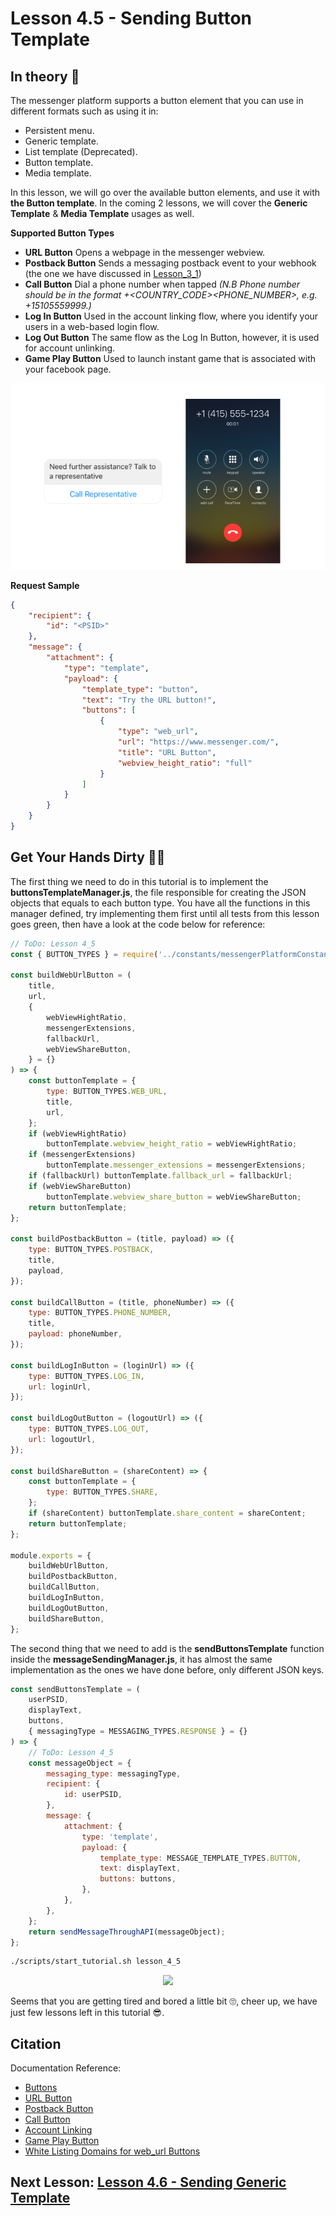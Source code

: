 # Lesson 4.5 - Sending Button Template

## In theory 📖

The messenger platform supports a button element that you can use in different formats such as using it in:

-   Persistent menu.
-   Generic template.
-   List template (Deprecated).
-   Button template.
-   Media template.

In this lesson, we will go over the available button elements, and use it with **the Button template**. In the coming 2 lessons, we will cover the **Generic Template** & **Media Template** usages as well.

**Supported Button Types**

-   **URL Button** Opens a webpage in the messenger webview.
-   **Postback Button** Sends a messaging postback event to your webhook (the one we have discussed in [Lesson_3_1](ds))
-   **Call Button** Dial a phone number when tapped _(N.B Phone number should be in the format +<COUNTRY_CODE><PHONE_NUMBER>, e.g. +15105559999.)_
-   **Log In Button** Used in the account linking flow, where you identify your users in a web-based login flow.
-   **Log Out Button** The same flow as the Log In Button, however, it is used for account unlinking.
-   **Game Play Button** Used to launch instant game that is associated with your facebook page.

![image](images/lesson_4_5_im1.png)

**Request Sample**

```json
{
    "recipient": {
        "id": "<PSID>"
    },
    "message": {
        "attachment": {
            "type": "template",
            "payload": {
                "template_type": "button",
                "text": "Try the URL button!",
                "buttons": [
                    {
                        "type": "web_url",
                        "url": "https://www.messenger.com/",
                        "title": "URL Button",
                        "webview_height_ratio": "full"
                    }
                ]
            }
        }
    }
}
```

## Get Your Hands Dirty 👩‍💻

The first thing we need to do in this tutorial is to implement the **buttonsTemplateManager.js**, the file responsible for creating the JSON objects that equals to each button type. You have all the functions in this manager defined, try implementing them first until all tests from this lesson goes green, then have a look at the code below for reference:

```javascript
// ToDo: Lesson 4_5
const { BUTTON_TYPES } = require('../constants/messengerPlatformConstants');

const buildWebUrlButton = (
    title,
    url,
    {
        webViewHightRatio,
        messengerExtensions,
        fallbackUrl,
        webViewShareButton,
    } = {}
) => {
    const buttonTemplate = {
        type: BUTTON_TYPES.WEB_URL,
        title,
        url,
    };
    if (webViewHightRatio)
        buttonTemplate.webview_height_ratio = webViewHightRatio;
    if (messengerExtensions)
        buttonTemplate.messenger_extensions = messengerExtensions;
    if (fallbackUrl) buttonTemplate.fallback_url = fallbackUrl;
    if (webViewShareButton)
        buttonTemplate.webview_share_button = webViewShareButton;
    return buttonTemplate;
};

const buildPostbackButton = (title, payload) => ({
    type: BUTTON_TYPES.POSTBACK,
    title,
    payload,
});

const buildCallButton = (title, phoneNumber) => ({
    type: BUTTON_TYPES.PHONE_NUMBER,
    title,
    payload: phoneNumber,
});

const buildLogInButton = (loginUrl) => ({
    type: BUTTON_TYPES.LOG_IN,
    url: loginUrl,
});

const buildLogOutButton = (logoutUrl) => ({
    type: BUTTON_TYPES.LOG_OUT,
    url: logoutUrl,
});

const buildShareButton = (shareContent) => {
    const buttonTemplate = {
        type: BUTTON_TYPES.SHARE,
    };
    if (shareContent) buttonTemplate.share_content = shareContent;
    return buttonTemplate;
};

module.exports = {
    buildWebUrlButton,
    buildPostbackButton,
    buildCallButton,
    buildLogInButton,
    buildLogOutButton,
    buildShareButton,
};
```

The second thing that we need to add is the **sendButtonsTemplate** function inside the **messageSendingManager.js**, it has almost the same implementation as the ones we have done before, only different JSON keys.

```javascript
const sendButtonsTemplate = (
    userPSID,
    displayText,
    buttons,
    { messagingType = MESSAGING_TYPES.RESPONSE } = {}
) => {
    // ToDo: Lesson 4_5
    const messageObject = {
        messaging_type: messagingType,
        recipient: {
            id: userPSID,
        },
        message: {
            attachment: {
                type: 'template',
                payload: {
                    template_type: MESSAGE_TEMPLATE_TYPES.BUTTON,
                    text: displayText,
                    buttons: buttons,
                },
            },
        },
    };
    return sendMessageThroughAPI(messageObject);
};
```

```sh
./scripts/start_tutorial.sh lesson_4_5
```

<p align="center">
  <img src="https://media.giphy.com/media/l0Ex4RrzA2LbaJJba/giphy.gif" />
</p>

Seems that you are getting tired and bored a little bit 🙄, cheer up, we have just few lessons left in this tutorial 😎.

## Citation

Documentation Reference:

-   [Buttons](https://developers.facebook.com/docs/messenger-platform/send-messages/buttons)
-   [URL Button](https://developers.facebook.com/docs/messenger-platform/reference/buttons/url)
-   [Postback Button](https://developers.facebook.com/docs/messenger-platform/reference/buttons/postback)
-   [Call Button](https://developers.facebook.com/docs/messenger-platform/reference/buttons/call)
-   [Account Linking](https://developers.facebook.com/docs/messenger-platform/identity/account-linking)
-   [Game Play Button](https://developers.facebook.com/docs/messenger-platform/reference/buttons/game-play)
-   [White Listing Domains for web_url Buttons](https://developers.facebook.com/docs/messenger-platform/reference/messenger-profile-api/domain-whitelisting)

## Next Lesson: [Lesson 4.6 - Sending Generic Template]()
